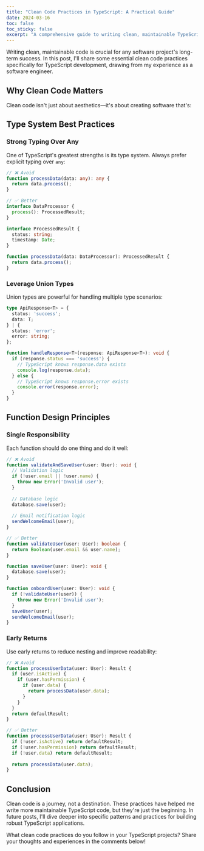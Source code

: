```yaml
---
title: "Clean Code Practices in TypeScript: A Practical Guide"
date: 2024-03-16
toc: false
toc_sticky: false
excerpt: "A comprehensive guide to writing clean, maintainable TypeScript code with practical examples and best practices."
---
```


Writing clean, maintainable code is crucial for any software project's long-term success. In this post, I'll share some essential clean code practices specifically for TypeScript development, drawing from my experience as a software engineer.

## Why Clean Code Matters

Clean code isn't just about aesthetics—it's about creating software that's:

## Type System Best Practices

### Strong Typing Over Any

One of TypeScript's greatest strengths is its type system. Always prefer explicit typing over `any`:

```typescript
// ❌ Avoid
function processData(data: any): any {
  return data.process();
}

// ✅ Better
interface DataProcessor {
  process(): ProcessedResult;
}

interface ProcessedResult {
  status: string;
  timestamp: Date;
}

function processData(data: DataProcessor): ProcessedResult {
  return data.process();
}
```

### Leverage Union Types

Union types are powerful for handling multiple type scenarios:

```typescript
type ApiResponse<T> = {
  status: 'success';
  data: T;
} | {
  status: 'error';
  error: string;
};

function handleResponse<T>(response: ApiResponse<T>): void {
  if (response.status === 'success') {
    // TypeScript knows response.data exists
    console.log(response.data);
  } else {
    // TypeScript knows response.error exists
    console.error(response.error);
  }
}
```

## Function Design Principles

### Single Responsibility

Each function should do one thing and do it well:

```typescript
// ❌ Avoid
function validateAndSaveUser(user: User): void {
  // Validation logic
  if (!user.email || !user.name) {
    throw new Error('Invalid user');
  }
  
  // Database logic
  database.save(user);
  
  // Email notification logic
  sendWelcomeEmail(user);
}

// ✅ Better
function validateUser(user: User): boolean {
  return Boolean(user.email && user.name);
}

function saveUser(user: User): void {
  database.save(user);
}

function onboardUser(user: User): void {
  if (!validateUser(user)) {
    throw new Error('Invalid user');
  }
  saveUser(user);
  sendWelcomeEmail(user);
}
```

### Early Returns

Use early returns to reduce nesting and improve readability:

```typescript
// ❌ Avoid
function processUserData(user: User): Result {
  if (user.isActive) {
    if (user.hasPermission) {
      if (user.data) {
        return processData(user.data);
      }
    }
  }
  return defaultResult;
}

// ✅ Better
function processUserData(user: User): Result {
  if (!user.isActive) return defaultResult;
  if (!user.hasPermission) return defaultResult;
  if (!user.data) return defaultResult;
  
  return processData(user.data);
}
```

## Conclusion

Clean code is a journey, not a destination. These practices have helped me write more maintainable TypeScript code, but they're just the beginning. In future posts, I'll dive deeper into specific patterns and practices for building robust TypeScript applications.

What clean code practices do you follow in your TypeScript projects? Share your thoughts and experiences in the comments below! 
